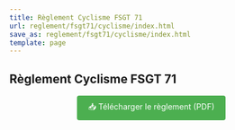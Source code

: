 ```yaml
---
title: Règlement Cyclisme FSGT 71
url: reglement/fsgt71/cyclisme/index.html
save_as: reglement/fsgt71/cyclisme/index.html
template: page
---
```


## <i class="fas fa-book"></i> Règlement Cyclisme FSGT 71

<div style="text-align: center; margin-bottom: 20px;">
    <a href="https://drive.google.com/uc?export=download&id=1X3lXRROGOyZUoJSDKi9Wx-EVWdNgW-KX" class="button" style="display: inline-block; padding: 10px 20px; background-color: #4CAF50; color: white; text-decoration: none; border-radius: 4px;">
        📥 Télécharger le règlement (PDF)
    </a>
</div>

<!-- <iframe src="https://drive.google.com/file/d/1X3lXRROGOyZUoJSDKi9Wx-EVWdNgW-KX/preview" width="100%" height="1300px" frameborder="1"></iframe> -->
